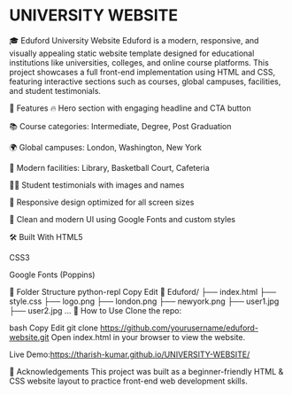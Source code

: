 # UNIVERSITY WEBSITE
🎓 Eduford University Website
Eduford is a modern, responsive, and visually appealing static website template designed for educational institutions like universities, colleges, and online course platforms. This project showcases a full front-end implementation using HTML and CSS, featuring interactive sections such as courses, global campuses, facilities, and student testimonials.

🚀 Features
🔥 Hero section with engaging headline and CTA button

📚 Course categories: Intermediate, Degree, Post Graduation

🌍 Global campuses: London, Washington, New York

🏀 Modern facilities: Library, Basketball Court, Cafeteria

👩‍🎓 Student testimonials with images and names

📱 Responsive design optimized for all screen sizes

🎨 Clean and modern UI using Google Fonts and custom styles

🛠️ Built With
HTML5

CSS3

Google Fonts (Poppins)

📂 Folder Structure
python-repl
Copy
Edit
📁 Eduford/
├── index.html
├── style.css
├── logo.png
├── london.png
├── newyork.png
├── user1.jpg
├── user2.jpg
...
📌 How to Use
Clone the repo:

bash
Copy
Edit
git clone https://github.com/yourusername/eduford-website.git
Open index.html in your browser to view the website.

Live Demo:https://tharish-kumar.github.io/UNIVERSITY-WEBSITE/

🙌 Acknowledgements
This project was built as a beginner-friendly HTML & CSS website layout to practice front-end web development skills.
